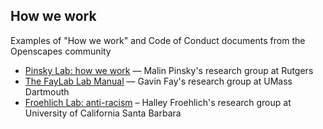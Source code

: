 ## How we work

Examples of "How we work" and Code of Conduct documents from the Openscapes community

- [Pinsky Lab: how we work](https://github.com/pinskylab/how_we_work) — Malin Pinsky's research group at Rutgers
- [The FayLab Lab Manual](https://thefaylab.github.io/lab-manual/index.html) — Gavin Fay's research group at UMass Dartmouth
- [Froehlich Lab: anti-racism](https://github.com/Froehlich-Lab/anti-racism) – Halley Froehlich's research group at University of California Santa Barbara

<!---Tweets 

https://twitter.com/orchid00/status/1313762179850485762


--->
